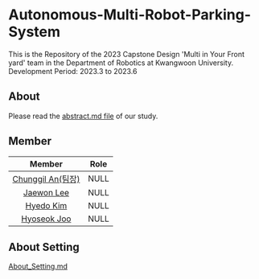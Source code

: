 # Autonomous-Multi-Robot-Parking-System

This is the Repository of the 2023 Capstone Design 'Multi in Your Front yard' team in the Department of Robotics at Kwangwoon University.<br>
Development Period: 2023.3 to 2023.6

## About
Please read the [abstract.md file](./abstract.md) of our study.

## Member

|Member|Role|
|:---:|:---:|
|[Chunggil An(팀장)](https://github.com/chunggilan)|NULL|
|[Jaewon Lee](https://github.com/Lee-JaeWon)|NULL|
|[Hyedo Kim](https://github.com/HYEDO-KIM)|NULL|
|[Hyoseok Joo](https://github.com/JooHyoSeok)|NULL|  

## About Setting
[About_Setting.md](./About_Setting/)
